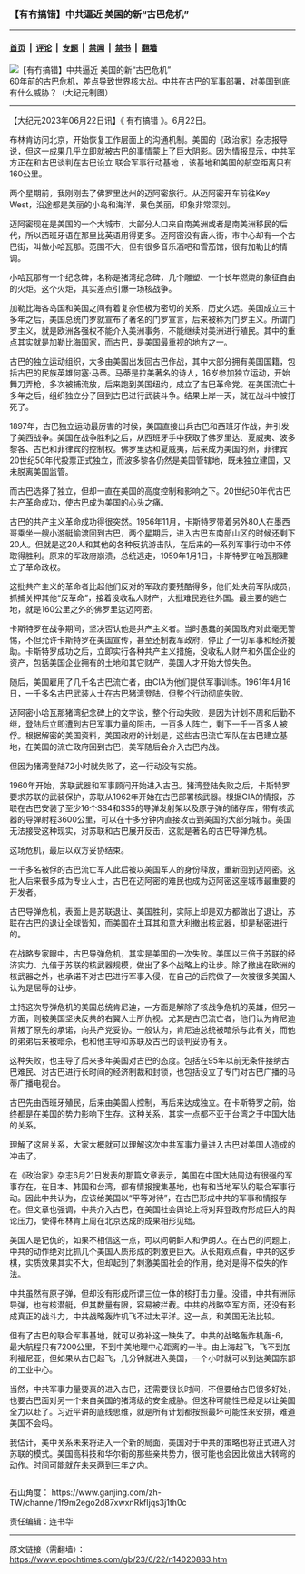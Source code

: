 ### 【有冇搞错】中共逼近 美国的新“古巴危机”

---

#### [首页](../../../..?n14020883) &nbsp;|&nbsp; [评论](../../../../../epoch-comment?n14020883) &nbsp;|&nbsp; [专题](../../../../../epoch-special?n14020883) &nbsp;|&nbsp; [禁闻](../../../../../epoch-news?n14020883) &nbsp;|&nbsp; [禁书](../../../../../books?n14020883) &nbsp;|&nbsp; [翻墙](https://github.com/gfw-breaker/nogfw/blob/master/README.md?n14020883)


<div><img alt="【有冇搞错】中共逼近 美国的新“古巴危机”" class="attachment-djy_600_400 size-djy_600_400 wp-post-image" src="https://i.epochtimes.com/assets/uploads/2023/06/id14020986-3c3706b45841a497ecc8b4275b906e3b-600x400.jpg"/>
<div class="caption">
 60年前的古巴危机，差点导致世界核大战。中共在古巴的军事部署，对美国到底有什么威胁？（大纪元制图）
</div></div><hr/><div class="post_content" id="artbody" itemprop="articleBody">
 <!-- article content begin -->
 <p>
  【大纪元2023年06月22日讯】《
  <ok href="https://www.epochtimes.com/gb/tag/%E6%9C%89%E5%86%87%E6%90%9E%E9%94%99.html">
   有冇搞错
  </ok>
  》。6月22日。
 </p>
 <p>
  布林肯访问北京，开始恢复工作层面上的沟通机制。美国的《政治家》杂志报导说，但这一成果几乎立即就被古巴的事情蒙上了巨大阴影。因为情报显示，中共军方正在和古巴谈判在古巴设立
  <ok href="https://www.epochtimes.com/gb/tag/%E8%81%94%E5%90%88%E5%86%9B%E4%BA%8B%E8%A1%8C%E5%8A%A8%E5%9F%BA%E5%9C%B0.html">
   联合军事行动基地
  </ok>
  ，该基地和美国的航空距离只有160公里。
 </p>
 <p>
  两个星期前，我刚刚去了佛罗里达州的迈阿密旅行。从迈阿密开车前往Key West，沿途都是美丽的小岛和海洋，景色美丽，印象非常深刻。
 </p>
 <p>
  迈阿密现在是美国的一个大城市，大部分人口来自南美洲或者是南美洲移民的后代，所以西班牙语在那里比英语用得更多。迈阿密没有唐人街，市中心却有一个古巴街，叫做小哈瓦那。范围不大，但有很多音乐酒吧和雪茄馆，很有加勒比的情调。
 </p>
 <p>
  小哈瓦那有一个纪念碑，名称是猪湾纪念碑，几个雕塑、一个长年燃烧的象征自由的火炬。这个火炬，其实差点引爆一场核战争。
 </p>
 <p>
  加勒比海各岛国和美国之间有着复杂但极为密切的关系，历史久远。美国成立三十多年之后，美国总统门罗就宣布了著名的门罗宣言，后来被称为门罗主义。所谓门罗主义，就是欧洲各强权不能介入美洲事务，不能继续对美洲进行殖民。其中的重点其实就是加勒比海国家，而古巴，是美国最重视的地方之一。
 </p>
 <p>
  古巴的独立运动组织，大多由美国出发回古巴作战，其中大部分拥有美国国籍，包括古巴的民族英雄何塞‧马蒂。马蒂是拉美著名的诗人，16岁参加独立运动，开始舞刀弄枪，多次被捕流放，后来跑到美国纽约，成立了古巴革命党。在美国流亡十多年之后，组织独立分子回到古巴进行武装斗争。结果上岸一天，就在战斗中被打死了。
 </p>
 <p>
  1897年，古巴独立运动最厉害的时候，美国直接出兵古巴和西班牙作战，并引发了美西战争。美国在战争胜利之后，从西班牙手中获取了佛罗里达、夏威夷、波多黎各、古巴和菲律宾的控制权。佛罗里达和夏威夷，后来成为美国的州，菲律宾20世纪50年代投票正式独立，而波多黎各仍然是美国管辖地，既未独立建国，又未脱离美国监管。
 </p>
 <p>
  而古巴选择了独立，但却一直在美国的高度控制和影响之下。20世纪50年代古巴共产革命成功，使古巴成为美国的心头之痛。
 </p>
 <p>
 </p>
 <p>
  古巴的共产主义革命成功得很突然。1956年11月，卡斯特罗带着另外80人在墨西哥乘坐一艘小游艇偷渡回到古巴，两个星期后，进入古巴东南部山区的时候还剩下20人。但就是这20人和其他的各种反抗游击队，在后来的一系列军事行动中不停取得胜利。原来的军政府崩溃，总统逃走，1959年1月1日，卡斯特罗在哈瓦那建立了革命政权。
 </p>
 <p>
  这批共产主义的革命者比起他们反对的军政府要残酷得多，他们处决前军队成员，抓捕关押其他“反革命”，接着没收私人财产，大批难民逃往外国。最主要的逃亡地，就是160公里之外的佛罗里达迈阿密。
 </p>
 <p>
  卡斯特罗在战争期间，坚决否认他是共产主义者。当时愚蠢的美国政府对此毫无警惕，不但允许卡斯特罗在美国宣传，甚至还制裁军政府，停止了一切军事和经济援助。卡斯特罗成功之后，立即实行各种共产主义措施，没收私人财产和外国企业的资产，包括美国企业拥有的土地和其它财产，美国人才开始大惊失色。
 </p>
 <p>
  随后，美国雇用了几千名古巴流亡者，由CIA为他们提供军事训练。1961年4月16日，一千多名古巴武装人士在古巴猪湾登陆，但整个行动彻底失败。
 </p>
 <p>
  迈阿密小哈瓦那猪湾纪念碑上的文字说，整个行动失败，是因为计划不周和后勤不继，登陆后立即遭到古巴军事力量的阻击，一百多人阵亡，剩下一千一百多人被俘。根据解密的美国资料，美国政府的计划是，这些古巴流亡军队在古巴建立基地，在美国的流亡政府回到古巴，美军随后会介入古巴内战。
 </p>
 <p>
  但因为猪湾登陆72小时就失败了，这一行动没有实施。
 </p>
 <p>
  1960年开始，苏联武器和军事顾问开始进入古巴。猪湾登陆失败之后，卡斯特罗要求苏联的武装保护，苏联从1962年开始在古巴部署核武器。根据CIA的情报，苏联在古巴安装了至少16个SS4和SS5的导弹发射架以及原子弹的储存库，带有核武器的导弹射程3600公里，可以在十多分钟内直接攻击到美国的大部分城市。美国无法接受这种现实，对苏联和古巴展开反击，这就是著名的古巴导弹危机。
 </p>
 <p>
  这场危机，最后以双方妥协结束。
 </p>
 <p>
  一千多名被俘的古巴流亡军人此后被以美国军人的身份释放，重新回到迈阿密。这批人后来很多成为专业人士，古巴在迈阿密的难民也成为迈阿密这座城市最重要的开发者。
 </p>
 <p>
  古巴导弹危机，表面上是苏联退让、美国胜利，实际上却是双方都做出了退让，苏联在古巴的退让全球皆知，而美国在土耳其和意大利撤出核武器，却是秘密进行的。
 </p>
 <p>
  在战略专家眼中，古巴导弹危机，其实是美国的一次失败。美国以三倍于苏联的经济实力、九倍于苏联的核武器规模，做出了多个战略上的让步。除了撤出在欧洲的核武器之外，也承诺不对古巴进行军事入侵，在自己的后院做了一次被很多美国人认为是屈辱的让步。
 </p>
 <p>
  主持这次导弹危机的美国总统肯尼迪，一方面是解除了核战争危机的英雄，但另一方面，则被美国坚决反共的右翼人士所仇视。尤其是古巴流亡者，他们认为肯尼迪背叛了原先的承诺，向共产党妥协。一般认为，肯尼迪总统被暗杀与此有关，而他的弟弟后来被暗杀，也和他主导和苏联及古巴的谈判妥协有关。
 </p>
 <p>
  这种失败，也主导了后来多年美国对古巴的态度。包括在95年以前无条件接纳古巴难民、对古巴进行长时间的经济制裁和封锁，也包括设立了专门对古巴广播的马蒂广播电视台。
 </p>
 <p>
  古巴先由西班牙殖民，后来由美国人控制，再后来达成独立。在卡斯特罗之前，始终都是在美国的势力影响下生存。这种关系，其实一点都不亚于台湾之于中国大陆的关系。
 </p>
 <p>
  理解了这层关系，大家大概就可以理解这次中共军事力量进入古巴对美国人造成的冲击了。
 </p>
 <p>
  在《政治家》杂志6月21日发表的那篇文章表示，美国在中国大陆周边有很强的军事存在，在日本、韩国和台湾，都有情报搜集基地，也有和当地军队的联合军事行动。因此中共认为，应该给美国以“平等对待”，在古巴形成中共的军事和情报存在。但文章也强调，中共介入古巴，在美国社会舆论上将对拜登政府形成巨大的舆论压力，使得布林肯上周在北京达成的成果相形见绌。
 </p>
 <p>
  美国人是记仇的，如果不相信这一点，可以问朝鲜人和伊朗人。在古巴的问题上，中共的动作绝对比抓几个美国人质形成的刺激更巨大。从长期观点看，中共的这步棋，实质效果其实不大，但却起到了刺激美国社会的作用，绝对是得不偿失的作法。
 </p>
 <p>
  中共虽然有原子弹，但却没有形成所谓三位一体的核打击力量。没错，中共有洲际导弹，也有核潜艇，但其数量有限，容易被拦截。中共的战略空军方面，还没有形成真正的战斗力，中共战略轰炸机飞不过太平洋。这一点，和美国无法比较。
 </p>
 <p>
  但有了古巴的联合军事基地，就可以弥补这一缺失了。中共的战略轰炸机轰-6，最大航程只有7200公里，不到中美地理中心距离的一半。由上海起飞，飞不到加利福尼亚，但如果从古巴起飞，几分钟就进入美国，一个小时就可以到达美国东部的工业中心。
 </p>
 <p>
  当然，中共军事力量要真的进入古巴，还需要很长时间，不但要给古巴很多好处，也要古巴面对另一个来自美国的猪湾级的安全威胁。但这种可能性已经足以让美国全力以赴了。习近平讲的底线思维，就是所有计划都按照最坏可能性来安排，难道美国不会吗。
 </p>
 <p>
  我估计，美中关系未来将进入一个新的局面，美国对于中共的策略也将正式进入对苏联的模式。美国高科技和华尔街的那些亲共势力，很可能也会因此做出大转弯的动作。时间可能就在未来两到三年之内。
 </p>
 <p>
  <ok href="https://i.epochtimes.com/assets/uploads/2020/06/WhatsApp-Image-2020-02-25-at-7.05.58-AM-5-e1591716028541.jpeg">
   <img alt="" class="aligncenter size-large wp-image-12173417" src="https://i.epochtimes.com/assets/uploads/2020/06/WhatsApp-Image-2020-02-25-at-7.05.58-AM-5-600x337.jpeg"/>
  </ok>
 </p>
 <p>
  石山角度：
  <ok href="https://www.ganjing.com/zh-TW/channel/1f9m2ego2d87xwxnRkfIjqs3j1th0c">
   https://www.ganjing.com/zh-TW/channel/1f9m2ego2d87xwxnRkfIjqs3j1th0c
  </ok>
 </p>
 <p>
  责任编辑：连书华
 </p>
 <!-- article content end -->
 <div id="below_article_ad">
 </div>
</div>


---

原文链接（需翻墙）：https://www.epochtimes.com/gb/23/6/22/n14020883.htm